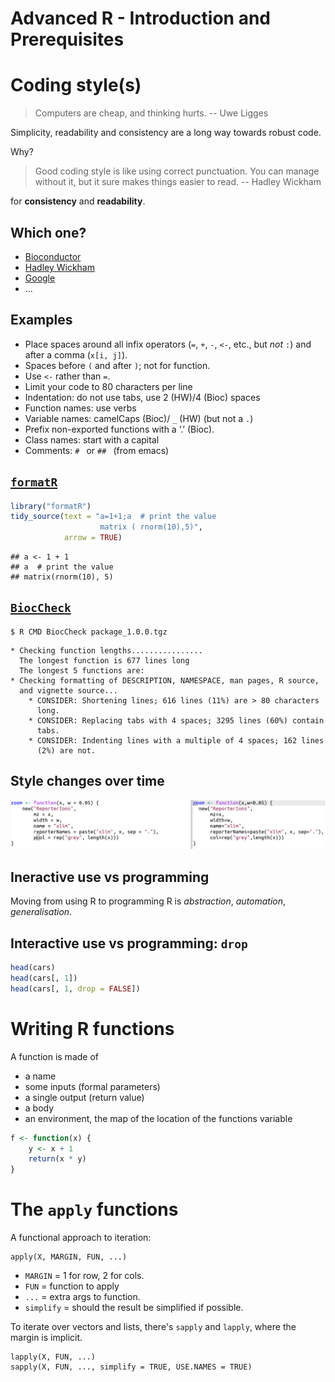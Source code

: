 # Advanced R - Introduction and Prerequisites

# Coding style(s)

> Computers are cheap, and thinking hurts. -- Uwe Ligges

Simplicity, readability and consistency are a long way towards
robust code.

Why?

> Good coding style is like using correct punctuation. You can manage
> without it, but it sure makes things easier to read.
-- Hadley Wickham

for **consistency** and **readability**.

## Which one?

- [Bioconductor](http://master.bioconductor.org/developers/how-to/coding-style/)
- [Hadley Wickham](http://r-pkgs.had.co.nz/style.html)
- [Google](http://google.github.io/styleguide/Rguide.xml)
- ...


## Examples

- Place spaces around all infix operators (`=`, `+`, `-`, `<-`, etc., but *not* `:`)
  and after a comma (`x[i, j]`).
- Spaces before `(` and after `)`; not for function.
- Use `<-` rather than `=`.
- Limit your code to 80 characters per line
- Indentation: do not use tabs, use 2 (HW)/4 (Bioc) spaces
- Function names: use verbs
- Variable names: camelCaps (Bioc)/ `_` (HW) (but not a `.`)
- Prefix non-exported functions with a ‘.’ (Bioc).
- Class names: start with a capital
- Comments: `# ` or `## ` (from emacs)

## [`formatR`](https://cran.rstudio.com/web/packages/formatR/index.html)


```r
library("formatR")
tidy_source(text = "a=1+1;a  # print the value
                    matrix ( rnorm(10),5)",
            arrow = TRUE)
```

```
## a <- 1 + 1
## a  # print the value
## matrix(rnorm(10), 5)
```

## [`BiocCheck`](http://bioconductor.org/packages/devel/bioc/html/BiocCheck.html)

```
$ R CMD BiocCheck package_1.0.0.tgz
```

```
* Checking function lengths................
  The longest function is 677 lines long
  The longest 5 functions are:
* Checking formatting of DESCRIPTION, NAMESPACE, man pages, R source,
  and vignette source...
    * CONSIDER: Shortening lines; 616 lines (11%) are > 80 characters
      long.
    * CONSIDER: Replacing tabs with 4 spaces; 3295 lines (60%) contain
      tabs.
    * CONSIDER: Indenting lines with a multiple of 4 spaces; 162 lines
      (2%) are not.
```

## Style changes over time

![Style changes over time](./robust/figs/style.png)


## Ineractive use vs programming

Moving from using R to programming R is *abstraction*, *automation*,
*generalisation*.

## Interactive use vs programming: `drop`


```r
head(cars)
head(cars[, 1])
head(cars[, 1, drop = FALSE])
```


# Writing R functions

A function is made of
- a name
- some inputs (formal parameters)
- a single output (return value)
- a body
- an environment, the map of the location of the functions variable


```r
f <- function(x) {
    y <- x + 1
    return(x * y)
}
```

# The `apply` functions

A functional approach to iteration:

```
apply(X, MARGIN, FUN, ...)
```

- `MARGIN` = 1 for row, 2 for cols.
- `FUN` = function to apply
- `...` = extra args to function.
- `simplify` =  should the result be simplified if possible.

To iterate over vectors and lists, there's `sapply` and `lapply`,
where the margin is implicit.

```
lapply(X, FUN, ...) 
sapply(X, FUN, ..., simplify = TRUE, USE.NAMES = TRUE) 
```
